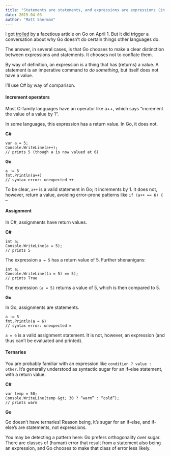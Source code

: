 ```yaml
---
title: "Statements are statements, and expressions are expressions (in Go)"
date: 2015-04-03
author: "Matt Sherman"
---
```


I got [trolled](https://twitter.com/clipperhouse/status/583393327757860864) by a facetious article on Go on April 1. But it did trigger a conversation about why Go doesn’t do certain things other languages do.

The answer, in several cases, is that Go chooses to make a clear distinction between expressions and statements. It chooses not to conflate them.

By way of definition, an expression is a thing that has (returns) a value. A statement is an imperative command to _do something_, but itself does not have a value.

I’ll use C# by way of comparison.

#### Increment operators

Most C-family languages have an operator like a++, which says “increment the value of a value by 1”.

In some languages, this expression has a return value. In Go, it does not.

**C#**

```
var a = 5;  
Console.WriteLine(a++);  
// prints 5 (though a is now valued at 6)
```

**Go**

```
a := 5  
fmt.Println(a++)  
// syntax error: unexpected ++
```

To be clear, `a++` is a valid statement in Go; it increments by 1. It does not, however, return a value, avoiding error-prone patterns like `if (a++ == 6) { …`

#### Assignment

In C#, assignments have return values.

**C#**

```
int a;  
Console.WriteLine(a = 5);  
// prints 5
```

The expression `a = 5` has a return value of 5. Further shenanigans:

```
int a;  
Console.WriteLine((a = 5) == 5);  
// prints True
```

The expression `(a = 5)` returns a value of 5, which is then compared to 5.

**Go**

In Go, assignments are statements.

```
a := 5  
fmt.Println(a = 6)  
// syntax error: unexpected =
```

`a = 6` is a valid assignment statement. It is not, however, an expression (and thus can’t be evaluated and printed).

#### Ternaries

You are probably familiar with an expression like `condition ? value : other`. It’s generally understood as syntactic sugar for an if-else statement, with a return value.

**C#**

```
var temp = 50;  
Console.WriteLine(temp &gt; 30 ? “warm” : “cold”);  
// prints warm
```

**Go**

Go doesn’t have ternaries! Reason being, it’s sugar for an if-else, and if-else’s are statements, not expressions.

You may be detecting a pattern here: Go prefers orthogonality over sugar. There are classes of (human) error that result from a statement also being an expression, and Go chooses to make that class of error less likely.
